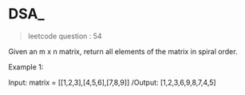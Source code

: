 # DSA_

>leetcode question : 54

Given an m x n matrix, return all elements of the matrix in spiral order.

Example 1:

Input: matrix = [[1,2,3],[4,5,6],[7,8,9]]
/Output: [1,2,3,6,9,8,7,4,5]